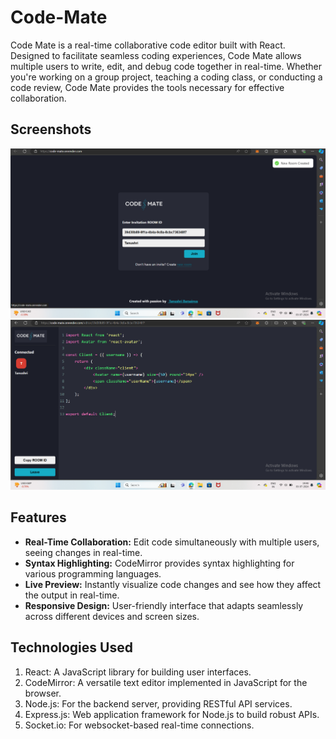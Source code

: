 # Code-Mate
Code Mate is a real-time collaborative code editor built with React. Designed to facilitate seamless coding experiences, Code Mate allows multiple users to write, edit, and debug code together in real-time. Whether you're working on a group project, teaching a coding class, or conducting a code review, Code Mate provides the tools necessary for effective collaboration.

## Screenshots
![Screenshot](images/codemate1.png)
![Screenshot](images/codemate2.png)

## Features

- **Real-Time Collaboration:** Edit code simultaneously with multiple users, seeing changes in real-time.
- **Syntax Highlighting:** CodeMirror provides syntax highlighting for various programming languages.
- **Live Preview:** Instantly visualize code changes and see how they affect the output in real-time.
- **Responsive Design:** User-friendly interface that adapts seamlessly across different devices and screen sizes.


## Technologies Used

1. React: A JavaScript library for building user interfaces.  
2. CodeMirror: A versatile text editor implemented in JavaScript for the browser.  
3. Node.js: For the backend server, providing RESTful API services.  
4. Express.js: Web application framework for Node.js to build robust APIs.
5. Socket.io: For websocket-based real-time connections.
<!--
## Installation

1. Clone the Repository
```html
git clone https://github.com/tanushri1506/Code-Mate.git
```
2. Install Dependencies   
```html
npm install
```
3. Start the Development Server  
```html
npm start
```
or
```html
npm run server:dev
```
-->
#

